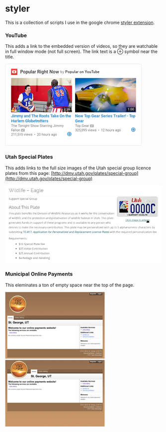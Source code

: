 # styler

This is a collection of scripts I use in the google chrome [styler extension](https://chrome.google.com/webstore/detail/styler/bogdgcfoocbajfkjjolkmcdcnnellpkb).

### YouTube

This adds a link to the embedded version of videos, so they are watchable in full window mode (not full screen). The link text is a ⊕ symbol near the title.

![YouTube example](https://raw.githubusercontent.com/knickers/styler/master/img/youtube-1.png)

### Utah Special Plates

This adds links to the full size images of the Utah special group licence plates from this page: [http://dmv.utah.gov/plates/special-group](http://dmv.utah.gov/plates/special-group)

![Special plates example](https://raw.githubusercontent.com/knickers/styler/master/img/utah-special-plates.png)

### Municipal Online Payments

This eleminates a ton of empty space near the top of the page.

![Municipal online payments example 1](https://raw.githubusercontent.com/knickers/styler/master/img/municipal-online-payment-1.png) ![Municipal online payments example 2](https://raw.githubusercontent.com/knickers/styler/master/img/municipal-online-payment-2.png)
